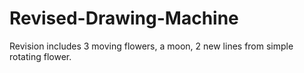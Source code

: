 # Revised-Drawing-Machine
Revision includes 3 moving flowers, a moon, 2 new lines from simple rotating flower.

